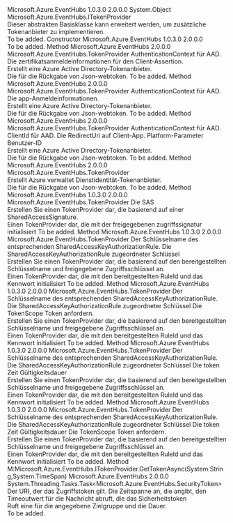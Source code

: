 <Type Name="TokenProvider" FullName="Microsoft.Azure.EventHubs.TokenProvider">
  <TypeSignature Language="C#" Value="public abstract class TokenProvider : Microsoft.Azure.EventHubs.ITokenProvider" />
  <TypeSignature Language="ILAsm" Value=".class public auto ansi abstract beforefieldinit TokenProvider extends System.Object implements class Microsoft.Azure.EventHubs.ITokenProvider" />
  <TypeSignature Language="DocId" Value="T:Microsoft.Azure.EventHubs.TokenProvider" />
  <TypeSignature Language="VB.NET" Value="Public MustInherit Class TokenProvider&#xA;Implements ITokenProvider" />
  <TypeSignature Language="F#" Value="type TokenProvider = class&#xA;    interface ITokenProvider" />
  <AssemblyInfo>
    <AssemblyName>Microsoft.Azure.EventHubs</AssemblyName>
    <AssemblyVersion>1.0.3.0</AssemblyVersion>
    <AssemblyVersion>2.0.0.0</AssemblyVersion>
  </AssemblyInfo>
  <Base>
    <BaseTypeName>System.Object</BaseTypeName>
  </Base>
  <Interfaces>
    <Interface>
      <InterfaceName>Microsoft.Azure.EventHubs.ITokenProvider</InterfaceName>
    </Interface>
  </Interfaces>
  <Docs>
    <summary>
            Dieser abstrakten Basisklasse kann erweitert werden, um zusätzliche Tokenanbieter zu implementieren.
            </summary>
    <remarks>To be added.</remarks>
  </Docs>
  <Members>
    <Member MemberName=".ctor">
      <MemberSignature Language="C#" Value="protected TokenProvider ();" />
      <MemberSignature Language="ILAsm" Value=".method familyhidebysig specialname rtspecialname instance void .ctor() cil managed" />
      <MemberSignature Language="DocId" Value="M:Microsoft.Azure.EventHubs.TokenProvider.#ctor" />
      <MemberSignature Language="VB.NET" Value="Protected Sub New ()" />
      <MemberType>Constructor</MemberType>
      <AssemblyInfo>
        <AssemblyName>Microsoft.Azure.EventHubs</AssemblyName>
        <AssemblyVersion>1.0.3.0</AssemblyVersion>
        <AssemblyVersion>2.0.0.0</AssemblyVersion>
      </AssemblyInfo>
      <Parameters />
      <Docs>
        <summary />
        <remarks>To be added.</remarks>
      </Docs>
    </Member>
    <Member MemberName="CreateAadTokenProvider">
      <MemberSignature Language="C#" Value="public static Microsoft.Azure.EventHubs.TokenProvider CreateAadTokenProvider (Microsoft.IdentityModel.Clients.ActiveDirectory.AuthenticationContext authContext, Microsoft.IdentityModel.Clients.ActiveDirectory.ClientAssertionCertificate clientAssertionCertificate);" />
      <MemberSignature Language="ILAsm" Value=".method public static hidebysig class Microsoft.Azure.EventHubs.TokenProvider CreateAadTokenProvider(class Microsoft.IdentityModel.Clients.ActiveDirectory.AuthenticationContext authContext, class Microsoft.IdentityModel.Clients.ActiveDirectory.ClientAssertionCertificate clientAssertionCertificate) cil managed" />
      <MemberSignature Language="DocId" Value="M:Microsoft.Azure.EventHubs.TokenProvider.CreateAadTokenProvider(Microsoft.IdentityModel.Clients.ActiveDirectory.AuthenticationContext,Microsoft.IdentityModel.Clients.ActiveDirectory.ClientAssertionCertificate)" />
      <MemberSignature Language="F#" Value="static member CreateAadTokenProvider : Microsoft.IdentityModel.Clients.ActiveDirectory.AuthenticationContext * Microsoft.IdentityModel.Clients.ActiveDirectory.ClientAssertionCertificate -&gt; Microsoft.Azure.EventHubs.TokenProvider" Usage="Microsoft.Azure.EventHubs.TokenProvider.CreateAadTokenProvider (authContext, clientAssertionCertificate)" />
      <MemberType>Method</MemberType>
      <AssemblyInfo>
        <AssemblyName>Microsoft.Azure.EventHubs</AssemblyName>
        <AssemblyVersion>2.0.0.0</AssemblyVersion>
      </AssemblyInfo>
      <ReturnValue>
        <ReturnType>Microsoft.Azure.EventHubs.TokenProvider</ReturnType>
      </ReturnValue>
      <Parameters>
        <Parameter Name="authContext" Type="Microsoft.IdentityModel.Clients.ActiveDirectory.AuthenticationContext" />
        <Parameter Name="clientAssertionCertificate" Type="Microsoft.IdentityModel.Clients.ActiveDirectory.ClientAssertionCertificate" />
      </Parameters>
      <Docs>
        <param name="authContext">AuthenticationContext für AAD.</param>
        <param name="clientAssertionCertificate">Die zertifikatsanmeldeinformationen für den Client-Assertion.</param>
        <summary>Erstellt eine Azure Active Directory-Tokenanbieter.</summary>
        <returns>Die <see cref="T:Microsoft.Azure.EventHubs.TokenProvider" /> für die Rückgabe von Json-webtoken.</returns>
        <remarks>To be added.</remarks>
      </Docs>
    </Member>
    <Member MemberName="CreateAadTokenProvider">
      <MemberSignature Language="C#" Value="public static Microsoft.Azure.EventHubs.TokenProvider CreateAadTokenProvider (Microsoft.IdentityModel.Clients.ActiveDirectory.AuthenticationContext authContext, Microsoft.IdentityModel.Clients.ActiveDirectory.ClientCredential clientCredential);" />
      <MemberSignature Language="ILAsm" Value=".method public static hidebysig class Microsoft.Azure.EventHubs.TokenProvider CreateAadTokenProvider(class Microsoft.IdentityModel.Clients.ActiveDirectory.AuthenticationContext authContext, class Microsoft.IdentityModel.Clients.ActiveDirectory.ClientCredential clientCredential) cil managed" />
      <MemberSignature Language="DocId" Value="M:Microsoft.Azure.EventHubs.TokenProvider.CreateAadTokenProvider(Microsoft.IdentityModel.Clients.ActiveDirectory.AuthenticationContext,Microsoft.IdentityModel.Clients.ActiveDirectory.ClientCredential)" />
      <MemberSignature Language="F#" Value="static member CreateAadTokenProvider : Microsoft.IdentityModel.Clients.ActiveDirectory.AuthenticationContext * Microsoft.IdentityModel.Clients.ActiveDirectory.ClientCredential -&gt; Microsoft.Azure.EventHubs.TokenProvider" Usage="Microsoft.Azure.EventHubs.TokenProvider.CreateAadTokenProvider (authContext, clientCredential)" />
      <MemberType>Method</MemberType>
      <AssemblyInfo>
        <AssemblyName>Microsoft.Azure.EventHubs</AssemblyName>
        <AssemblyVersion>2.0.0.0</AssemblyVersion>
      </AssemblyInfo>
      <ReturnValue>
        <ReturnType>Microsoft.Azure.EventHubs.TokenProvider</ReturnType>
      </ReturnValue>
      <Parameters>
        <Parameter Name="authContext" Type="Microsoft.IdentityModel.Clients.ActiveDirectory.AuthenticationContext" />
        <Parameter Name="clientCredential" Type="Microsoft.IdentityModel.Clients.ActiveDirectory.ClientCredential" />
      </Parameters>
      <Docs>
        <param name="authContext">AuthenticationContext für AAD.</param>
        <param name="clientCredential">Die app-Anmeldeinformationen.</param>
        <summary>Erstellt eine Azure Active Directory-Tokenanbieter.</summary>
        <returns>Die <see cref="T:Microsoft.Azure.EventHubs.TokenProvider" /> für die Rückgabe von Json-webtoken.</returns>
        <remarks>To be added.</remarks>
      </Docs>
    </Member>
    <Member MemberName="CreateAadTokenProvider">
      <MemberSignature Language="C#" Value="public static Microsoft.Azure.EventHubs.TokenProvider CreateAadTokenProvider (Microsoft.IdentityModel.Clients.ActiveDirectory.AuthenticationContext authContext, string clientId, Uri redirectUri, Microsoft.IdentityModel.Clients.ActiveDirectory.IPlatformParameters platformParameters, Microsoft.IdentityModel.Clients.ActiveDirectory.UserIdentifier userIdentifier = null);" />
      <MemberSignature Language="ILAsm" Value=".method public static hidebysig class Microsoft.Azure.EventHubs.TokenProvider CreateAadTokenProvider(class Microsoft.IdentityModel.Clients.ActiveDirectory.AuthenticationContext authContext, string clientId, class System.Uri redirectUri, class Microsoft.IdentityModel.Clients.ActiveDirectory.IPlatformParameters platformParameters, class Microsoft.IdentityModel.Clients.ActiveDirectory.UserIdentifier userIdentifier) cil managed" />
      <MemberSignature Language="DocId" Value="M:Microsoft.Azure.EventHubs.TokenProvider.CreateAadTokenProvider(Microsoft.IdentityModel.Clients.ActiveDirectory.AuthenticationContext,System.String,System.Uri,Microsoft.IdentityModel.Clients.ActiveDirectory.IPlatformParameters,Microsoft.IdentityModel.Clients.ActiveDirectory.UserIdentifier)" />
      <MemberSignature Language="F#" Value="static member CreateAadTokenProvider : Microsoft.IdentityModel.Clients.ActiveDirectory.AuthenticationContext * string * Uri * Microsoft.IdentityModel.Clients.ActiveDirectory.IPlatformParameters * Microsoft.IdentityModel.Clients.ActiveDirectory.UserIdentifier -&gt; Microsoft.Azure.EventHubs.TokenProvider" Usage="Microsoft.Azure.EventHubs.TokenProvider.CreateAadTokenProvider (authContext, clientId, redirectUri, platformParameters, userIdentifier)" />
      <MemberType>Method</MemberType>
      <AssemblyInfo>
        <AssemblyName>Microsoft.Azure.EventHubs</AssemblyName>
        <AssemblyVersion>2.0.0.0</AssemblyVersion>
      </AssemblyInfo>
      <ReturnValue>
        <ReturnType>Microsoft.Azure.EventHubs.TokenProvider</ReturnType>
      </ReturnValue>
      <Parameters>
        <Parameter Name="authContext" Type="Microsoft.IdentityModel.Clients.ActiveDirectory.AuthenticationContext" />
        <Parameter Name="clientId" Type="System.String" />
        <Parameter Name="redirectUri" Type="System.Uri" />
        <Parameter Name="platformParameters" Type="Microsoft.IdentityModel.Clients.ActiveDirectory.IPlatformParameters" />
        <Parameter Name="userIdentifier" Type="Microsoft.IdentityModel.Clients.ActiveDirectory.UserIdentifier" />
      </Parameters>
      <Docs>
        <param name="authContext">AuthenticationContext für AAD.</param>
        <param name="clientId">ClientId für AAD.</param>
        <param name="redirectUri">Die RedirectUri auf Client-App.</param>
        <param name="platformParameters">Platform-Parameter</param>
        <param name="userIdentifier">Benutzer-ID</param>
        <summary>Erstellt eine Azure Active Directory-Tokenanbieter.</summary>
        <returns>Die <see cref="T:Microsoft.Azure.EventHubs.TokenProvider" /> für die Rückgabe von Json-webtoken.</returns>
        <remarks>To be added.</remarks>
      </Docs>
    </Member>
    <Member MemberName="CreateManagedServiceIdentityTokenProvider">
      <MemberSignature Language="C#" Value="public static Microsoft.Azure.EventHubs.TokenProvider CreateManagedServiceIdentityTokenProvider ();" />
      <MemberSignature Language="ILAsm" Value=".method public static hidebysig class Microsoft.Azure.EventHubs.TokenProvider CreateManagedServiceIdentityTokenProvider() cil managed" />
      <MemberSignature Language="DocId" Value="M:Microsoft.Azure.EventHubs.TokenProvider.CreateManagedServiceIdentityTokenProvider" />
      <MemberSignature Language="VB.NET" Value="Public Shared Function CreateManagedServiceIdentityTokenProvider () As TokenProvider" />
      <MemberSignature Language="F#" Value="static member CreateManagedServiceIdentityTokenProvider : unit -&gt; Microsoft.Azure.EventHubs.TokenProvider" Usage="Microsoft.Azure.EventHubs.TokenProvider.CreateManagedServiceIdentityTokenProvider " />
      <MemberType>Method</MemberType>
      <AssemblyInfo>
        <AssemblyName>Microsoft.Azure.EventHubs</AssemblyName>
        <AssemblyVersion>2.0.0.0</AssemblyVersion>
      </AssemblyInfo>
      <ReturnValue>
        <ReturnType>Microsoft.Azure.EventHubs.TokenProvider</ReturnType>
      </ReturnValue>
      <Parameters />
      <Docs>
        <summary>Erstellt Azure verwaltet Dienstidentität-Tokenanbieter.</summary>
        <returns>Die <see cref="T:Microsoft.Azure.EventHubs.TokenProvider" /> für die Rückgabe von Json-webtoken.</returns>
        <remarks>To be added.</remarks>
      </Docs>
    </Member>
    <Member MemberName="CreateSharedAccessSignatureTokenProvider">
      <MemberSignature Language="C#" Value="public static Microsoft.Azure.EventHubs.TokenProvider CreateSharedAccessSignatureTokenProvider (string sharedAccessSignature);" />
      <MemberSignature Language="ILAsm" Value=".method public static hidebysig class Microsoft.Azure.EventHubs.TokenProvider CreateSharedAccessSignatureTokenProvider(string sharedAccessSignature) cil managed" />
      <MemberSignature Language="DocId" Value="M:Microsoft.Azure.EventHubs.TokenProvider.CreateSharedAccessSignatureTokenProvider(System.String)" />
      <MemberSignature Language="VB.NET" Value="Public Shared Function CreateSharedAccessSignatureTokenProvider (sharedAccessSignature As String) As TokenProvider" />
      <MemberSignature Language="F#" Value="static member CreateSharedAccessSignatureTokenProvider : string -&gt; Microsoft.Azure.EventHubs.TokenProvider" Usage="Microsoft.Azure.EventHubs.TokenProvider.CreateSharedAccessSignatureTokenProvider sharedAccessSignature" />
      <MemberType>Method</MemberType>
      <AssemblyInfo>
        <AssemblyName>Microsoft.Azure.EventHubs</AssemblyName>
        <AssemblyVersion>1.0.3.0</AssemblyVersion>
        <AssemblyVersion>2.0.0.0</AssemblyVersion>
      </AssemblyInfo>
      <ReturnValue>
        <ReturnType>Microsoft.Azure.EventHubs.TokenProvider</ReturnType>
      </ReturnValue>
      <Parameters>
        <Parameter Name="sharedAccessSignature" Type="System.String" />
      </Parameters>
      <Docs>
        <param name="sharedAccessSignature">Die SAS</param>
        <summary>
            Erstellen Sie einen TokenProvider dar, die basierend auf einer SharedAccessSignature.
            </summary>
        <returns>Einen TokenProvider dar, die mit der freigegebenen zugriffssignatur initialisiert</returns>
        <remarks>To be added.</remarks>
      </Docs>
    </Member>
    <Member MemberName="CreateSharedAccessSignatureTokenProvider">
      <MemberSignature Language="C#" Value="public static Microsoft.Azure.EventHubs.TokenProvider CreateSharedAccessSignatureTokenProvider (string keyName, string sharedAccessKey);" />
      <MemberSignature Language="ILAsm" Value=".method public static hidebysig class Microsoft.Azure.EventHubs.TokenProvider CreateSharedAccessSignatureTokenProvider(string keyName, string sharedAccessKey) cil managed" />
      <MemberSignature Language="DocId" Value="M:Microsoft.Azure.EventHubs.TokenProvider.CreateSharedAccessSignatureTokenProvider(System.String,System.String)" />
      <MemberSignature Language="VB.NET" Value="Public Shared Function CreateSharedAccessSignatureTokenProvider (keyName As String, sharedAccessKey As String) As TokenProvider" />
      <MemberSignature Language="F#" Value="static member CreateSharedAccessSignatureTokenProvider : string * string -&gt; Microsoft.Azure.EventHubs.TokenProvider" Usage="Microsoft.Azure.EventHubs.TokenProvider.CreateSharedAccessSignatureTokenProvider (keyName, sharedAccessKey)" />
      <MemberType>Method</MemberType>
      <AssemblyInfo>
        <AssemblyName>Microsoft.Azure.EventHubs</AssemblyName>
        <AssemblyVersion>1.0.3.0</AssemblyVersion>
        <AssemblyVersion>2.0.0.0</AssemblyVersion>
      </AssemblyInfo>
      <ReturnValue>
        <ReturnType>Microsoft.Azure.EventHubs.TokenProvider</ReturnType>
      </ReturnValue>
      <Parameters>
        <Parameter Name="keyName" Type="System.String" />
        <Parameter Name="sharedAccessKey" Type="System.String" />
      </Parameters>
      <Docs>
        <param name="keyName">Der Schlüsselname des entsprechenden SharedAccessKeyAuthorizationRule.</param>
        <param name="sharedAccessKey">Die SharedAccessKeyAuthorizationRule zugeordneter Schlüssel</param>
        <summary>
            Erstellen Sie einen TokenProvider dar, die basierend auf den bereitgestellten Schlüsselname und freigegebene Zugriffsschlüssel an.
            </summary>
        <returns>Einen TokenProvider dar, die mit den bereitgestellten RuleId und das Kennwort initialisiert</returns>
        <remarks>To be added.</remarks>
      </Docs>
    </Member>
    <Member MemberName="CreateSharedAccessSignatureTokenProvider">
      <MemberSignature Language="C#" Value="public static Microsoft.Azure.EventHubs.TokenProvider CreateSharedAccessSignatureTokenProvider (string keyName, string sharedAccessKey, Microsoft.Azure.EventHubs.TokenScope tokenScope);" />
      <MemberSignature Language="ILAsm" Value=".method public static hidebysig class Microsoft.Azure.EventHubs.TokenProvider CreateSharedAccessSignatureTokenProvider(string keyName, string sharedAccessKey, valuetype Microsoft.Azure.EventHubs.TokenScope tokenScope) cil managed" />
      <MemberSignature Language="DocId" Value="M:Microsoft.Azure.EventHubs.TokenProvider.CreateSharedAccessSignatureTokenProvider(System.String,System.String,Microsoft.Azure.EventHubs.TokenScope)" />
      <MemberSignature Language="F#" Value="static member CreateSharedAccessSignatureTokenProvider : string * string * Microsoft.Azure.EventHubs.TokenScope -&gt; Microsoft.Azure.EventHubs.TokenProvider" Usage="Microsoft.Azure.EventHubs.TokenProvider.CreateSharedAccessSignatureTokenProvider (keyName, sharedAccessKey, tokenScope)" />
      <MemberType>Method</MemberType>
      <AssemblyInfo>
        <AssemblyName>Microsoft.Azure.EventHubs</AssemblyName>
        <AssemblyVersion>1.0.3.0</AssemblyVersion>
        <AssemblyVersion>2.0.0.0</AssemblyVersion>
      </AssemblyInfo>
      <ReturnValue>
        <ReturnType>Microsoft.Azure.EventHubs.TokenProvider</ReturnType>
      </ReturnValue>
      <Parameters>
        <Parameter Name="keyName" Type="System.String" />
        <Parameter Name="sharedAccessKey" Type="System.String" />
        <Parameter Name="tokenScope" Type="Microsoft.Azure.EventHubs.TokenScope" />
      </Parameters>
      <Docs>
        <param name="keyName">Der Schlüsselname des entsprechenden SharedAccessKeyAuthorizationRule.</param>
        <param name="sharedAccessKey">Die SharedAccessKeyAuthorizationRule zugeordneter Schlüssel</param>
        <param name="tokenScope">Die TokenScope Token anfordern.</param>
        <summary>
            Erstellen Sie einen TokenProvider dar, die basierend auf den bereitgestellten Schlüsselname und freigegebene Zugriffsschlüssel an.
            </summary>
        <returns>Einen TokenProvider dar, die mit den bereitgestellten RuleId und das Kennwort initialisiert</returns>
        <remarks>To be added.</remarks>
      </Docs>
    </Member>
    <Member MemberName="CreateSharedAccessSignatureTokenProvider">
      <MemberSignature Language="C#" Value="public static Microsoft.Azure.EventHubs.TokenProvider CreateSharedAccessSignatureTokenProvider (string keyName, string sharedAccessKey, TimeSpan tokenTimeToLive);" />
      <MemberSignature Language="ILAsm" Value=".method public static hidebysig class Microsoft.Azure.EventHubs.TokenProvider CreateSharedAccessSignatureTokenProvider(string keyName, string sharedAccessKey, valuetype System.TimeSpan tokenTimeToLive) cil managed" />
      <MemberSignature Language="DocId" Value="M:Microsoft.Azure.EventHubs.TokenProvider.CreateSharedAccessSignatureTokenProvider(System.String,System.String,System.TimeSpan)" />
      <MemberSignature Language="VB.NET" Value="Public Shared Function CreateSharedAccessSignatureTokenProvider (keyName As String, sharedAccessKey As String, tokenTimeToLive As TimeSpan) As TokenProvider" />
      <MemberSignature Language="F#" Value="static member CreateSharedAccessSignatureTokenProvider : string * string * TimeSpan -&gt; Microsoft.Azure.EventHubs.TokenProvider" Usage="Microsoft.Azure.EventHubs.TokenProvider.CreateSharedAccessSignatureTokenProvider (keyName, sharedAccessKey, tokenTimeToLive)" />
      <MemberType>Method</MemberType>
      <AssemblyInfo>
        <AssemblyName>Microsoft.Azure.EventHubs</AssemblyName>
        <AssemblyVersion>1.0.3.0</AssemblyVersion>
        <AssemblyVersion>2.0.0.0</AssemblyVersion>
      </AssemblyInfo>
      <ReturnValue>
        <ReturnType>Microsoft.Azure.EventHubs.TokenProvider</ReturnType>
      </ReturnValue>
      <Parameters>
        <Parameter Name="keyName" Type="System.String" />
        <Parameter Name="sharedAccessKey" Type="System.String" />
        <Parameter Name="tokenTimeToLive" Type="System.TimeSpan" />
      </Parameters>
      <Docs>
        <param name="keyName">Der Schlüsselname des entsprechenden SharedAccessKeyAuthorizationRule.</param>
        <param name="sharedAccessKey">Die SharedAccessKeyAuthorizationRule zugeordneter Schlüssel</param>
        <param name="tokenTimeToLive">Die token Zeit Gültigkeitsdauer</param>
        <summary>
            Erstellen Sie einen TokenProvider dar, die basierend auf den bereitgestellten Schlüsselname und freigegebene Zugriffsschlüssel an.
            </summary>
        <returns>Einen TokenProvider dar, die mit den bereitgestellten RuleId und das Kennwort initialisiert</returns>
        <remarks>To be added.</remarks>
      </Docs>
    </Member>
    <Member MemberName="CreateSharedAccessSignatureTokenProvider">
      <MemberSignature Language="C#" Value="public static Microsoft.Azure.EventHubs.TokenProvider CreateSharedAccessSignatureTokenProvider (string keyName, string sharedAccessKey, TimeSpan tokenTimeToLive, Microsoft.Azure.EventHubs.TokenScope tokenScope);" />
      <MemberSignature Language="ILAsm" Value=".method public static hidebysig class Microsoft.Azure.EventHubs.TokenProvider CreateSharedAccessSignatureTokenProvider(string keyName, string sharedAccessKey, valuetype System.TimeSpan tokenTimeToLive, valuetype Microsoft.Azure.EventHubs.TokenScope tokenScope) cil managed" />
      <MemberSignature Language="DocId" Value="M:Microsoft.Azure.EventHubs.TokenProvider.CreateSharedAccessSignatureTokenProvider(System.String,System.String,System.TimeSpan,Microsoft.Azure.EventHubs.TokenScope)" />
      <MemberSignature Language="F#" Value="static member CreateSharedAccessSignatureTokenProvider : string * string * TimeSpan * Microsoft.Azure.EventHubs.TokenScope -&gt; Microsoft.Azure.EventHubs.TokenProvider" Usage="Microsoft.Azure.EventHubs.TokenProvider.CreateSharedAccessSignatureTokenProvider (keyName, sharedAccessKey, tokenTimeToLive, tokenScope)" />
      <MemberType>Method</MemberType>
      <AssemblyInfo>
        <AssemblyName>Microsoft.Azure.EventHubs</AssemblyName>
        <AssemblyVersion>1.0.3.0</AssemblyVersion>
        <AssemblyVersion>2.0.0.0</AssemblyVersion>
      </AssemblyInfo>
      <ReturnValue>
        <ReturnType>Microsoft.Azure.EventHubs.TokenProvider</ReturnType>
      </ReturnValue>
      <Parameters>
        <Parameter Name="keyName" Type="System.String" />
        <Parameter Name="sharedAccessKey" Type="System.String" />
        <Parameter Name="tokenTimeToLive" Type="System.TimeSpan" />
        <Parameter Name="tokenScope" Type="Microsoft.Azure.EventHubs.TokenScope" />
      </Parameters>
      <Docs>
        <param name="keyName">Der Schlüsselname des entsprechenden SharedAccessKeyAuthorizationRule.</param>
        <param name="sharedAccessKey">Die SharedAccessKeyAuthorizationRule zugeordneter Schlüssel</param>
        <param name="tokenTimeToLive">Die token Zeit Gültigkeitsdauer</param>
        <param name="tokenScope">Die TokenScope Token anfordern.</param>
        <summary>
            Erstellen Sie einen TokenProvider dar, die basierend auf den bereitgestellten Schlüsselname und freigegebene Zugriffsschlüssel an.
            </summary>
        <returns>Einen TokenProvider dar, die mit den bereitgestellten RuleId und das Kennwort initialisiert</returns>
        <remarks>To be added.</remarks>
      </Docs>
    </Member>
    <Member MemberName="GetTokenAsync">
      <MemberSignature Language="C#" Value="public abstract System.Threading.Tasks.Task&lt;Microsoft.Azure.EventHubs.SecurityToken&gt; GetTokenAsync (string appliesTo, TimeSpan timeout);" />
      <MemberSignature Language="ILAsm" Value=".method public hidebysig newslot virtual instance class System.Threading.Tasks.Task`1&lt;class Microsoft.Azure.EventHubs.SecurityToken&gt; GetTokenAsync(string appliesTo, valuetype System.TimeSpan timeout) cil managed" />
      <MemberSignature Language="DocId" Value="M:Microsoft.Azure.EventHubs.TokenProvider.GetTokenAsync(System.String,System.TimeSpan)" />
      <MemberSignature Language="VB.NET" Value="Public MustOverride Function GetTokenAsync (appliesTo As String, timeout As TimeSpan) As Task(Of SecurityToken)" />
      <MemberSignature Language="F#" Value="abstract member GetTokenAsync : string * TimeSpan -&gt; System.Threading.Tasks.Task&lt;Microsoft.Azure.EventHubs.SecurityToken&gt;" Usage="tokenProvider.GetTokenAsync (appliesTo, timeout)" />
      <MemberType>Method</MemberType>
      <Implements>
        <InterfaceMember>M:Microsoft.Azure.EventHubs.ITokenProvider.GetTokenAsync(System.String,System.TimeSpan)</InterfaceMember>
      </Implements>
      <AssemblyInfo>
        <AssemblyName>Microsoft.Azure.EventHubs</AssemblyName>
        <AssemblyVersion>2.0.0.0</AssemblyVersion>
      </AssemblyInfo>
      <ReturnValue>
        <ReturnType>System.Threading.Tasks.Task&lt;Microsoft.Azure.EventHubs.SecurityToken&gt;</ReturnType>
      </ReturnValue>
      <Parameters>
        <Parameter Name="appliesTo" Type="System.String" />
        <Parameter Name="timeout" Type="System.TimeSpan" />
      </Parameters>
      <Docs>
        <param name="appliesTo">Der URI, der das Zugriffstoken gilt.</param>
        <param name="timeout">Die Zeitspanne an, die angibt, den Timeoutwert für die Nachricht abruft, die das Sicherheitstoken</param>
        <summary>
            Ruft eine <see cref="T:Microsoft.Azure.EventHubs.SecurityToken" /> für die angegebene Zielgruppe und die Dauer.
            </summary>
        <returns />
        <remarks>To be added.</remarks>
      </Docs>
    </Member>
  </Members>
</Type>